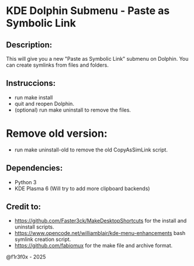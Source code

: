 # KDE Dolphin Submenu - Paste as Symbolic Link

## Description:
This will give you a new "Paste as Symbolic Link" submenu on Dolphin. You can create symlinks from files and folders.

## Instruccions:
- run make install
- quit and reopen Dolphin.
- (optional) run make uninstall to remove the files.

# Remove old version:
- run make uninstall-old to remove the old CopyAsSimLink script.

## Dependencies:
- Python 3
- KDE Plasma 6 (Will try to add more clipboard backends)

## Credit to:
- https://github.com/Faster3ck/MakeDesktopShortcuts for the install and uninstall scripts.
- https://www.opencode.net/williamblair/kde-menu-enhancements bash symlink creation script.
- https://github.com/fabiomux for the make file and archive format.


@f1r3f0x - 2025